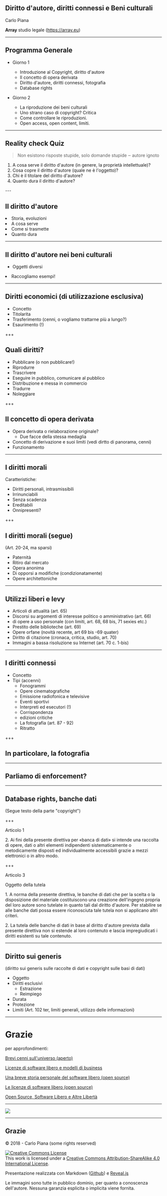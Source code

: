   <!-- .slide: data-background-image="markdown/assets/big_back.png"  data-background-color=" " data-background-position="bottom 0px center" data-max-width="100%" -->

## Diritto d'autore, diritti connessi e Beni culturali


Carlo Piana

**Array** studio legale
  (https://array.eu)




---
<!-- .slide: data-background-image="markdown/assets/big_back.png"  data-background-color=" " data-background-position="bottom 0px center" data-max-width="100%" -->


## Programma Generale

- Giorno 1
  - Introduzione al Copyright, diritto d'autore
  - Il concetto di opera derivata
  - Diritto d'autore, diritti connessi, fotografia
  - Database rights

- Giorno 2
  - La riproduzione dei beni culturali
  - Uno strano caso di copyright? Critica
  - Come controllare le riproduzioni.
  - Open access, open content, limiti.

---
<!-- .slide: data-background-image="markdown/assets/big_back.png"  data-background-color=" " data-background-position="bottom 0px center" data-max-width="100%" -->



## Reality check Quiz

> <div class=" highlight-grey"> Non esistono risposte stupide, solo domande stupide ‒ autore ignoto</div>

<ol>
<li >A cosa serve il diritto d'autore (in genere, la proprietà intellettuale)?</li>
<li >Cosa copre il diritto d'autore (quale ne è l'oggetto)?</li>
<li >Chi è il titolare del diritto d'autore?</li>
<li >Quanto dura il diritto d'autore?</li>
</ol>
---
<!-- .slide: data-background-image="markdown/assets/big_back.png"  data-background-color=" " data-background-position="bottom 0px center" data-max-width="100%" -->



## Il diritto d'autore

<li > Storia, evoluzioni</li>
<li > A cosa serve</li>
<li > Come si trasmette</li>
<li > Quanto dura </li>

---
<!-- .slide: data-background-image="markdown/assets/big_back.png"  data-background-color=" " data-background-position="bottom 0px center" data-max-width="100%" -->


## Il diritto d'autore nei beni culturali

- Oggetti diversi
<li >Raccogliamo esempi!</li>

---
<!-- .slide: data-background-image="markdown/assets/big_back.png"  data-background-color=" " data-background-position="bottom 0px center" data-max-width="100%" -->





## Diritti economici (di utilizzazione esclusiva)

- Concetto
- Titolarita
- Trasferimento (cenni, o vogliamo trattarne più a lungo?)
- Esaurimento (!)

+++
<!-- .slide: data-background-image="markdown/assets/big_back.png"  data-background-color=" " data-background-position="bottom 0px center" data-max-width="100%" -->


## Quali diritti?

- Pubblicare (o non pubblicare!)
- Riprodurre
- Trascrivere
- Eseguire in pubblico, comunicare al pubblico
- Distribuzione e messa in commercio
- Tradurre
- Noleggiare

+++
<!-- .slide: data-background-image="markdown/assets/big_back.png"  data-background-color=" " data-background-position="bottom 0px center" data-max-width="100%" -->


## Il concetto di opera derivata

- Opera derivata o rielaborazione originale?
  - Due facce della stessa medaglia
- Concetto di derivazione e suoi limiti (vedi dirtto di panorama, cenni)
- Funzionamento

---
<!-- .slide: data-background-image="markdown/assets/big_back.png"  data-background-color=" " data-background-position="bottom 0px center" data-max-width="100%" -->



## I diritti morali

Caratteristiche:

<ul>

<li > Diritti personali, intrasmissibili </li>
<li > Irrinunciabili </li>
<li > Senza scadenza</li>
<li > Ereditabili</li>
<li > Onnipresenti?</li>

</ul>

+++
<!-- .slide: data-background-image="markdown/assets/big_back.png"  data-background-color=" " data-background-position="bottom 0px center" data-max-width="100%" -->


## I diritti morali (segue)

(Art. 20-24, ma sparsi)

- Paternità
- Ritiro dal mercato
- Opera anonima
- Di opporsi a modifiche (condizionatamente)
- Opere architettoniche

---
<!-- .slide: data-background-image="markdown/assets/big_back.png"  data-background-color=" " data-background-position="bottom 0px center" data-max-width="100%" -->



## Utilizzi liberi e levy

- Articoli di attualità (art. 65)
- Discorsi su argomenti di interesse politico o amministrativo (art. 66)
- di opere a uso personale (con limiti, art. 68, 68 bis, 71 sexies etc.)
- Prestito delle biblioteche (art. 69)
- Opere orfane (novità recente, art 69 bis -69 quater)
- Diritto di citazione (cronaca, critica, studio, art. 70)
- Immagini a bassa risoluzione su Internet (art. 70 c. 1-bis)

---
<!-- .slide: data-background-image="markdown/assets/big_back.png"  data-background-color=" " data-background-position="bottom 0px center" data-max-width="100%" -->



## I diritti connessi

- Concetto
- Tipi (accenni)
  - Fonogrammi
  - Opere cinematografiche
  - Emissione radiofonica e televisive
  - Eventi sportivi
  - Interpreti ed esecutori (!)
  - Corrispondenza
  - edizioni critiche
  - La fotografia (art. 87 - 92)
  - Ritratto

+++
<!-- .slide: data-background-image="markdown/assets/big_back.png"  data-background-color=" " data-background-position="bottom 0px center" data-max-width="100%" -->


## In  particolare, la fotografia

---
<!-- .slide: data-background-image="markdown/assets/big_back.png"  data-background-color=" " data-background-position="bottom 0px center" data-max-width="100%" -->



##  Parliamo di enforcement?

---
<!-- .slide: data-background-image="markdown/assets/big_back.png"  data-background-color=" " data-background-position="bottom 0px center" data-max-width="100%" -->



## Database rights, banche dati

(Segue testo della parte "copyright")

+++
<!-- .slide: data-background-image="markdown/assets/big_back.png"  data-background-color=" " data-background-position="bottom 0px center" data-max-width="100%" -->


Articolo 1

2\. Ai fini della presente direttiva per «banca di dati» si intende una raccolta di opere, dati o altri elementi indipendenti sistematicamente o metodicamente disposti ed individualmente accessibili grazie a mezzi elettronici o in altro modo.

+++
<!-- .slide: data-background-image="markdown/assets/big_back.png"  data-background-color=" " data-background-position="bottom 0px center" data-max-width="100%" -->


Articolo 3

Oggetto della tutela

1\. A norma della presente direttiva, le banche di dati che per la scelta o la
  disposizione del materiale costituiscono una creazione dell'ingegno propria
  del loro autore  sono tutelate in quanto tali dal diritto d'autore. Per
  stabilire se alle banche dati possa essere riconosciuta tale tutela non si
  applicano altri criteri.

2\. La tutela delle banche di dati in base al diritto d'autore prevista dalla
  presente direttiva non si estende al loro contenuto e lascia impregiudicati
  i diritti esistenti su tale contenuto.

---
<!-- .slide: data-background-image="markdown/assets/big_back.png"  data-background-color=" " data-background-position="bottom 0px center" data-max-width="100%" -->



## Diritto sui generis

(diritto sui generis sulle raccolte di dati e copyright sulle basi di dati)

- Oggetto
- Diritti esclusivi
  - Estrazione
  - Reimpiego
- Durata
- Protezione
- Limiti (Art. 102 ter, limiti generali, utilizzo delle informazioni)

---
<!-- .slide: data-background-image="markdown/assets/big_back.png"  data-background-color=" " data-background-position="bottom 0px center" data-max-width="100%" -->


<h1> Grazie</h1>
per approfondimenti:  

[Brevi cenni sull'universo (aperto)](http://www.techeconomy.it/2015/09/11/brevi-cenni-sulluniverso-aperto/)

[Licenze di software libero e modelli di business](http://www.techeconomy.it/2015/12/04/licenze-software-libero-modelli-business/)

[Una breve storia personale del software libero (open source)](http://www.techeconomy.it/2015/10/14/breve-storia-personale-software-libero-open-source/)

[Le licenze di software libero (open source)](http://www.techeconomy.it/2015/11/13/licenze-software-libero-open-source/)

[Open Source, Software Libero e Altre Libertà](https://www.ledizioni.it/prodotto/c-piana-open-source-software-libero-altre-liberta/)


---

<img class="center-img" src="markdown/assets/book_piana.jpg" />


---
<!-- .slide: data-background-image="markdown/assets/big_back.png"  data-background-color=" " data-background-position="bottom 0px center" data-max-width="100%" -->


## Grazie

<p>© 2018 - Carlo Piana (some rights reserved) </p>

<p><a rel="license" href="http://creativecommons.org/licenses/by-sa/4.0/"><img alt="Creative Commons License" style="border-width:0" src="https://i.creativecommons.org/l/by-sa/4.0/88x31.png" /></a><br />This work is licensed under a <a rel="license" href="http://creativecommons.org/licenses/by-sa/4.0/">Creative Commons Attribution-ShareAlike 4.0 International License</a>.
</p>

Presentazione realizzata con Markdown ([Github][557f335d])  e [Reveal.js][81aa3153]

Le immagini sono tutte in pubblico dominio, per quanto a conoscenza dell'autore. Nessuna garanzia esplicita o implicita viene fornita.



  [557f335d]: https://github.com/about "Github"

  [81aa3153]: https://revealjs.com/ "Reveal"
